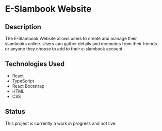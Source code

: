# E-Slambook Website

## Description

The E-Slambook Website allows users to create and manage their slambooks online. Users can gather details and memories from their friends or anyone they choose to add to their e-slambook account.

## Technologies Used

- React
- TypeScript
- React Bootstrap
- HTML
- CSS

## Status

This project is currently a work in progress and not live.
